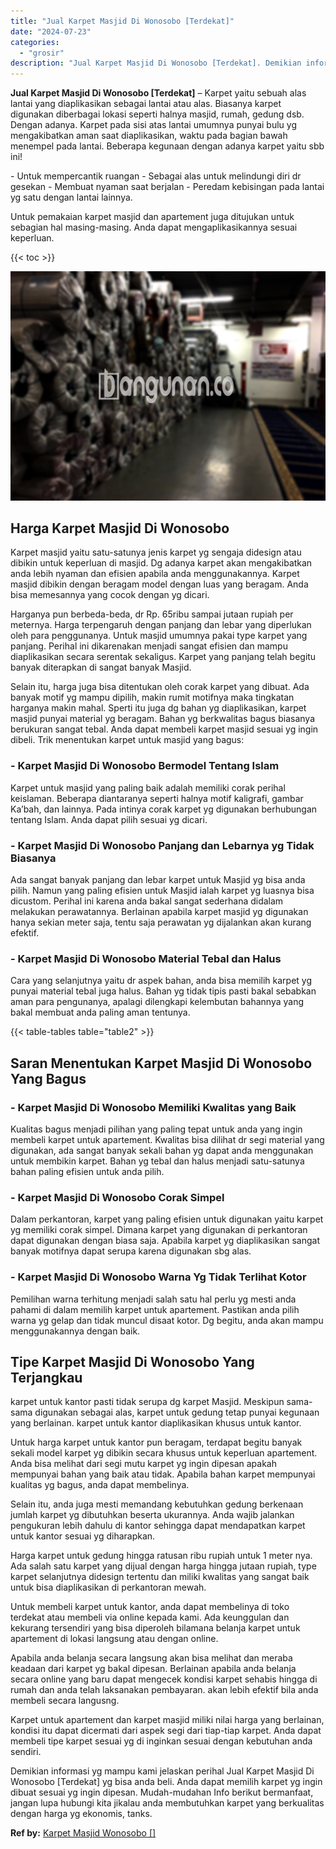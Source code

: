 ```yaml
---
title: "Jual Karpet Masjid Di Wonosobo [Terdekat]"
date: "2024-07-23"
categories: 
  - "grosir"
description: "Jual Karpet Masjid Di Wonosobo [Terdekat]. Demikian informasi yg mampu kami jelaskan perihal Jual Karpet Masjid Di Wonosobo [Terdekat] yg bisa anda beli. A..."
---
```


**Jual Karpet Masjid Di Wonosobo \[Terdekat\]** – Karpet yaitu sebuah alas lantai yang diaplikasikan sebagai lantai atau alas. Biasanya karpet digunakan diberbagai lokasi seperti halnya masjid, rumah, gedung dsb. Dengan adanya. Karpet pada sisi atas lantai umumnya punyai bulu yg mengakibatkan aman saat diaplikasikan, waktu pada bagian bawah menempel pada lantai. Beberapa kegunaan dengan adanya karpet yaitu sbb ini!

\- Untuk mempercantik ruangan - Sebagai alas untuk melindungi diri dr gesekan - Membuat nyaman saat berjalan - Peredam kebisingan pada lantai yg satu dengan lantai lainnya.

Untuk pemakaian karpet masjid dan apartement juga ditujukan untuk sebagian hal masing-masing. Anda dapat mengaplikasikannya sesuai keperluan.

{{< toc >}}

![](/images/grosir-karpet-murah-01.png)

## Harga Karpet Masjid Di Wonosobo

Karpet masjid yaitu satu-satunya jenis karpet yg sengaja didesign atau dibikin untuk keperluan di masjid. Dg adanya karpet akan mengakibatkan anda lebih nyaman dan efisien apabila anda menggunakannya. Karpet masjid dibikin dengan beragam model dengan luas yang beragam. Anda bisa memesannya yang cocok dengan yg dicari.

Harganya pun berbeda-beda, dr Rp. 65ribu sampai jutaan rupiah per meternya. Harga terpengaruh dengan panjang dan lebar yang diperlukan oleh para penggunanya. Untuk masjid umumnya pakai type karpet yang panjang. Perihal ini dikarenakan menjadi sangat efisien dan mampu diaplikasikan secara serentak sekaligus. Karpet yang panjang telah begitu banyak diterapkan di sangat banyak Masjid.

Selain itu, harga juga bisa ditentukan oleh corak karpet yang dibuat. Ada banyak motif yg mampu dipilih, makin rumit motifnya maka tingkatan harganya makin mahal. Sperti itu juga dg bahan yg diaplikasikan, karpet masjid punyai material yg beragam. Bahan yg berkwalitas bagus biasanya berukuran sangat tebal. Anda dapat membeli karpet masjid sesuai yg ingin dibeli. Trik menentukan karpet untuk masjid yang bagus:

### \- Karpet Masjid Di Wonosobo Bermodel Tentang Islam

Karpet untuk masjid yang paling baik adalah memiliki corak perihal keislaman. Beberapa diantaranya seperti halnya motif kaligrafi, gambar Ka’bah, dan lainnya. Pada intinya corak karpet yg digunakan berhubungan tentang Islam. Anda dapat pilih sesuai yg dicari.

### \- Karpet Masjid Di Wonosobo Panjang dan Lebarnya yg Tidak Biasanya

Ada sangat banyak panjang dan lebar karpet untuk Masjid yg bisa anda pilih. Namun yang paling efisien untuk Masjid ialah karpet yg luasnya bisa dicustom. Perihal ini karena anda bakal sangat sederhana didalam melakukan perawatannya. Berlainan apabila karpet masjid yg digunakan hanya sekian meter saja, tentu saja perawatan yg dijalankan akan kurang efektif.

### \- Karpet Masjid Di Wonosobo Material Tebal dan Halus

Cara yang selanjutnya yaitu dr aspek bahan, anda bisa memilih karpet yg punyai material tebal juga halus. Bahan yg tidak tipis pasti bakal sebabkan aman para pengunanya, apalagi dilengkapi kelembutan bahannya yang bakal membuat anda paling aman tentunya.

{{< table-tables table="table2" >}}

## Saran Menentukan Karpet Masjid Di Wonosobo Yang Bagus

### \- Karpet Masjid Di Wonosobo Memiliki Kwalitas yang Baik

Kualitas bagus menjadi pilihan yang paling tepat untuk anda yang ingin membeli karpet untuk apartement. Kwalitas bisa dilihat dr segi material yang digunakan, ada sangat banyak sekali bahan yg dapat anda menggunakan untuk membikin karpet. Bahan yg tebal dan halus menjadi satu-satunya bahan paling efisien untuk anda pilih.

### \- Karpet Masjid Di Wonosobo Corak Simpel

Dalam perkantoran, karpet yang paling efisien untuk digunakan yaitu karpet yg memiliki corak simpel. Dimana karpet yang digunakan di perkantoran dapat digunakan dengan biasa saja. Apabila karpet yg diaplikasikan sangat banyak motifnya dapat serupa karena digunakan sbg alas.

### \- Karpet Masjid Di Wonosobo Warna Yg Tidak Terlihat Kotor

Pemilihan warna terhitung menjadi salah satu hal perlu yg mesti anda pahami di dalam memilih karpet untuk apartement. Pastikan anda pilih warna yg gelap dan tidak muncul disaat kotor. Dg begitu, anda akan mampu menggunakannya dengan baik.

## Tipe Karpet Masjid Di Wonosobo Yang Terjangkau

karpet untuk kantor pasti tidak serupa dg karpet Masjid. Meskipun sama-sama digunakan sebagai alas, karpet untuk gedung tetap punyai kegunaan yang berlainan. karpet untuk kantor diaplikasikan khusus untuk kantor.

Untuk harga karpet untuk kantor pun beragam, terdapat begitu banyak sekali model karpet yg dibikin secara khusus untuk keperluan apartement. Anda bisa melihat dari segi mutu karpet yg ingin dipesan apakah mempunyai bahan yang baik atau tidak. Apabila bahan karpet mempunyai kualitas yg bagus, anda dapat membelinya.

Selain itu, anda juga mesti memandang kebutuhkan gedung berkenaan jumlah karpet yg dibutuhkan beserta ukurannya. Anda wajib jalankan pengukuran lebih dahulu di kantor sehingga dapat mendapatkan karpet untuk kantor sesuai yg diharapkan.

Harga karpet untuk gedung hingga ratusan ribu rupiah untuk 1 meter nya. Ada salah satu karpet yang dijual dengan harga hingga jutaan rupiah, type karpet selanjutnya didesign tertentu dan miliki kwalitas yang sangat baik untuk bisa diaplikasikan di perkantoran mewah.

Untuk membeli karpet untuk kantor, anda dapat membelinya di toko terdekat atau membeli via online kepada kami. Ada keunggulan dan kekurang tersendiri yang bisa diperoleh bilamana belanja karpet untuk apartement di lokasi langsung atau dengan online.

Apabila anda belanja secara langsung akan bisa melihat dan meraba keadaan dari karpet yg bakal dipesan. Berlainan apabila anda belanja secara online yang baru dapat mengecek kondisi karpet sehabis hingga di rumah dan anda telah laksanakan pembayaran. akan lebih efektif bila anda membeli secara langusng.

Karpet untuk apartement dan karpet masjid miliki nilai harga yang berlainan, kondisi itu dapat dicermati dari aspek segi dari tiap-tiap karpet. Anda dapat membeli tipe karpet sesuai yg di inginkan sesuai dengan kebutuhan anda sendiri.

Demikian informasi yg mampu kami jelaskan perihal Jual Karpet Masjid Di Wonosobo \[Terdekat\] yg bisa anda beli. Anda dapat memilih karpet yg ingin dibuat sesuai yg ingin dipesan. Mudah-mudahan Info berikut bermanfaat, jangan lupa hubungi kita jikalau anda membutuhkan karpet yang berkualitas dengan harga yg ekonomis, tanks.

**Ref by:**  [Karpet Masjid Wonosobo []](https://id.wikipedia.org/wiki/Karpet)
